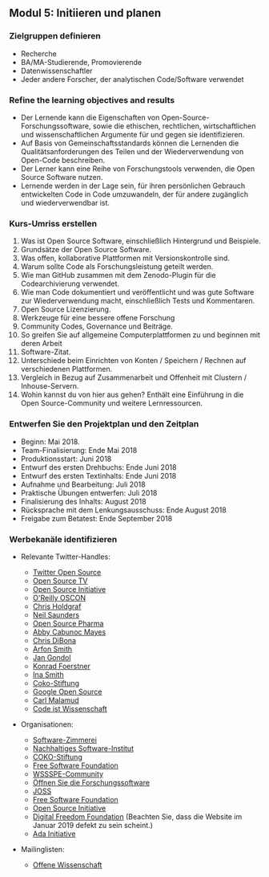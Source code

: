 ## Modul 5: Initiieren und planen

### Zielgruppen definieren

- Recherche
- BA/MA-Studierende, Promovierende
- Datenwissenschaftler
- Jeder andere Forscher, der analytischen Code/Software verwendet

### Refine the learning objectives and results

- Der Lernende kann die Eigenschaften von Open-Source-Forschungssoftware, sowie die ethischen, rechtlichen, wirtschaftlichen und wissenschaftlichen Argumente für und gegen sie identifizieren.
- Auf Basis von Gemeinschaftsstandards können die Lernenden die Qualitätsanforderungen des Teilen und der Wiederverwendung von Open-Code beschreiben.
- Der Lerner kann eine Reihe von Forschungstools verwenden, die Open Source Software nutzen.
- Lernende werden in der Lage sein, für ihren persönlichen Gebrauch entwickelten Code in Code umzuwandeln, der für andere zugänglich und wiederverwendbar ist.

### Kurs-Umriss erstellen

1. Was ist Open Source Software, einschließlich Hintergrund und Beispiele.
2. Grundsätze der Open Source Software.
3. Was offen, kollaborative Plattformen mit Versionskontrolle sind.
4. Warum sollte Code als Forschungsleistung geteilt werden.
5. Wie man GitHub zusammen mit dem Zenodo-Plugin für die Codearchivierung verwendet.
6. Wie man Code dokumentiert und veröffentlicht und was gute Software zur Wiederverwendung macht, einschließlich Tests und Kommentaren.
7. Open Source Lizenzierung.
8. Werkzeuge für eine bessere offene Forschung
9. Community Codes, Governance und Beiträge.
10. So greifen Sie auf allgemeine Computerplattformen zu und beginnen mit deren Arbeit
11. Software-Zitat.
12. Unterschiede beim Einrichten von Konten / Speichern / Rechnen auf verschiedenen Plattformen.
13. Vergleich in Bezug auf Zusammenarbeit und Offenheit mit Clustern / Inhouse-Servern.
14. Wohin kannst du von hier aus gehen? Enthält eine Einführung in die Open Source-Community und weitere Lernressourcen.

### Entwerfen Sie den Projektplan und den Zeitplan

- Beginn: Mai 2018.
- Team-Finalisierung: Ende Mai 2018
- Produktionsstart: Juni 2018
- Entwurf des ersten Drehbuchs: Ende Juni 2018
- Entwurf des ersten Textinhalts: Ende Juni 2018
- Aufnahme und Bearbeitung: Juli 2018
- Praktische Übungen entwerfen: Juli 2018
- Finalisierung des Inhalts: August 2018
- Rücksprache mit dem Lenkungsausschuss: Ende August 2018
- Freigabe zum Betatest: Ende September 2018

### Werbekanäle identifizieren

- Relevante Twitter-Handles:
    
    - [Twitter Open Source](https://twitter.com/twitteross)
    - [Open Source TV](https://twitter.com/opensourcetv)
    - [Open Source Initiative](https://twitter.com/OpenSourceOrg)
    - [O'Reilly OSCON](https://twitter.com/oscon)
    - [Chris Holdgraf](https://twitter.com/choldgraf)
    - [Neil Saunders](https://twitter.com/neilfws)
    - [Open Source Pharma](https://twitter.com/OSPInfo)
    - [Abby Cabunoc Mayes](https://twitter.com/abbycabs)
    - [Chris DiBona](https://twitter.com/cdibona)
    - [Arfon Smith](https://twitter.com/arfon)
    - [Jan Gondol](https://twitter.com/jangondol)
    - [Konrad Foerstner](https://twitter.com/konradfoerstner)
    - [Ina Smith](https://twitter.com/ismonet)
    - [Coko-Stiftung](https://twitter.com/CokoFoundation)
    - [Google Open Source](https://twitter.com/GoogleOSS)
    - [Carl Malamud](https://twitter.com/carlmalamud)
    - [Code ist Wissenschaft](https://twitter.com/codeisscience)

- Organisationen:
    
    - [Software-Zimmerei](https://software-carpentry.org/)
    - [Nachhaltiges Software-Institut](https://www.software.ac.uk/software-sustainability-institute)
    - [COKO-Stiftung](https://coko.foundation/)
    - [Free Software Foundation](https://www.fsf.org/licensing/)
    - [WSSSPE-Community](http://wssspe.researchcomputing.org.uk)
    - [Öffnen Sie die Forschungssoftware](http://openresearchsoftware.metajnl.com)
    - [JOSS](http://joss.theoj.org)
    - [Free Software Foundation](https://www.fsf.org/)
    - [Open Source Initiative](https://opensource.org/)
    - [Digital Freedom Foundation](https://en.wikipedia.org/wiki/Digital_Freedom_Foundation) (Beachten Sie, dass die Website im Januar 2019 defekt zu sein scheint.)
    - [Ada Initiative](https://adainitiative.org/)

- Mailinglisten:
    
    - [Offene Wissenschaft](https://lists.okfn.org/mailman/listinfo/open-science)